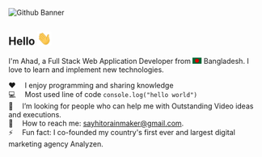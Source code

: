 ![Github Banner](assets/github-banner.jpg)

## Hello <img src="assets/hello.gif" width="28px" alt="hi">

I'm Ahad, a Full Stack Web Application Developer from <img src="assets/bangladesh.png" width="18"/> Bangladesh. I love to learn and implement new technologies.

:hearts: &emsp;I enjoy programming and sharing knowledge <br/>
:computer: &emsp;Most used line of code `console.log("hello world")` <br/>
🤔 &emsp;I’m looking for people who can help me with Outstanding Video ideas and executions.<br/>
:e-mail: &emsp;How to reach me: sayhitorainmaker@gmail.com.<br/>
⚡ &emsp;Fun fact: I co-founded my country's first ever and largest digital marketing agency Analyzen.
